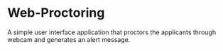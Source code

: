 # Web-Proctoring
A simple user interface application that proctors the applicants through webcam and generates an alert message.
